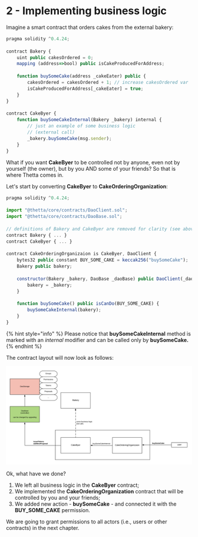 # 2 - Implementing business logic

Imagine a smart contract that orders cakes from the external bakery:​

```javascript
pragma solidity ^0.4.24;
​​
contract Bakery {
	uint public cakesOrdered = 0;
	mapping (address=>bool) public isCakeProducedForAddress;
​
	function buySomeCake(address _cakeEater) public {
		cakesOrdered = cakesOrdered + 1; // increase cakesOrdered var
		isCakeProducedForAddress[_cakeEater] = true;
	}
}

contract CakeByer {
	function buySomeCakeInternal(Bakery _bakery) internal { 
		// just an example of some business logic
		// (external call)
		_bakery.buySomeCake(msg.sender);
	}
}
```

What if you want **CakeByer** to be controlled not by anyone, even not by yourself \(the owner\), but by you AND some of your friends? So that is where Thetta comes in. 

Let's start by converting **CakeByer** to **CakeOrderingOrganization**: 

```javascript
pragma solidity ^0.4.24;

import "@thetta/core/contracts/DaoClient.sol";
import "@thetta/core/contracts/DaoBase.sol";

// definitions of Bakery and CakeByer are removed for clarity (see above)
contract Bakery { ... }
contract CakeByer { ... }

contract CakeOrderingOrganizaion is CakeByer, DaoClient {
	bytes32 public constant BUY_SOME_CAKE = keccak256("buySomeCake");
	Bakery public bakery;

	constructor(Bakery _bakery, DaoBase _daoBase) public DaoClient(_daoBase){
		bakery = _bakery;
	}

	function buySomeCake() public isCanDo(BUY_SOME_CAKE) {
		buySomeCakeInternal(bakery);
	}
}
```

{% hint style="info" %}
Please notice that **buySomeCakeInternal** method is marked with an _internal_ modifier and can be called only by **buySomeCake.**
{% endhint %}

The contract layout will now look as follows:

![](../.gitbook/assets/graph%20%281%29.png)

Ok, what have we done?

1. We left all business logic in the **CakeByer** contract;
2. We implemented the **CakeOrderingOrganization** contract that will be controlled by you and your friends;
3. We added new action - **buySomeCake** - and connected it with the **BUY\_SOME\_CAKE** permission.

We are going to grant permissions to all actors \(i.e., users or other contracts\) in the next chapter.

